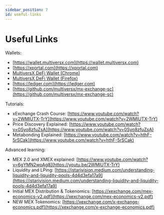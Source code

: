 ```yaml
---
sidebar_position: 7
id: useful-links
---
```


[comment]: # (mx-context-auto)

# Useful Links

Wallets:

- [https://wallet.multiversx.com](https://wallet.multiversx.com)
- [https://xportal.com](https://xportal.com)
- [MultiversX DeFi Wallet (Chrome)](https://chrome.google.com/webstore/detail/multiversx-defi-wallet/dngmlblcodfobpdpecaadgfbcggfjfnm)
- [MultiversX DeFi Wallet (Firefox)](https://addons.mozilla.org/firefox/addon/multiversx-defi-wallet/)
- [https://ledger.com](https://ledger.com)
- [https://github.com/multiversx/mx-exchange-sc](https://github.com/multiversx/mx-exchange-sc)

Tutorials:

- xExchange Crash Course: [https://www.youtube.com/watch?v=2WMIUTX-TrY](https://www.youtube.com/watch?v=2WMIUTX-TrY)
- Price Discovery Explained: [https://www.youtube.com/watch?v=0Syo8zfuZsA](https://www.youtube.com/watch?v=0Syo8zfuZsA)
- Metabonding Explained: [https://www.youtube.com/watch?v=hthF-5rSCak](https://www.youtube.com/watch?v=hthF-5rSCak)

Advanced learning:

- MEX 2.0 and XMEX explained: [https://www.youtube.com/watch?v=6gYMN2woAg8](https://youtu.be/2WMIUTX-TrY)
- Liquidity and LPing: [https://istarivision.medium.com/understanding-liquidity-and-liquidity-pools-4d4d3efa17a9](https://istarivision.medium.com/understanding-liquidity-and-liquidity-pools-4d4d3efa17a9)
- Initial MEX Distribution & Tokenomics: [https://xexchange.com/mex-economics-v2.pdf](https://xexchange.com/mex-economics-v2.pdf)
- NEW MEX Tokenomics: [https://xexchange.com/x-exchange-economics.pdf](https://xexchange.com/x-exchange-economics.pdf)
